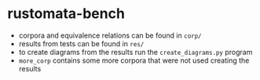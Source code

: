 # rustomata-bench

* corpora and equivalence relations can be found in `corp/`
* results from tests can be found in `res/`
* to create diagrams from the results run the `create_diagrams.py` program
* `more_corp` contains some more corpora that were not used creating the results